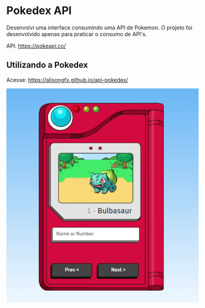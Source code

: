 
# Pokedex API 

Desenvolvi uma interface consumindo uma API de Pokemon.
O projeto foi desenvolvido apenas para praticar o consumo de API's.

API: https://pokeapi.co/


## Utilizando a Pokedex
Acesse: https://alisongfx.github.io/api-pokedex/

<img src="/assets/images/pokedexfinal.png">
